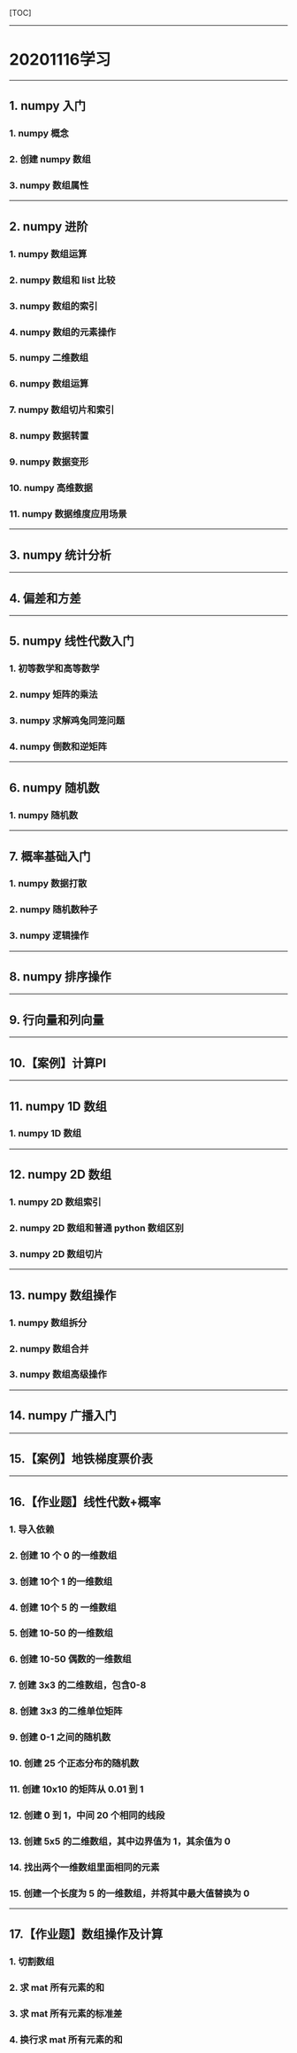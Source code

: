 [TOC]

---

# 20201116学习

---


## 1. numpy 入门
### 1. numpy 概念
### 2. 创建 numpy 数组
### 3. numpy 数组属性

---

## 2. numpy 进阶
### 1. numpy 数组运算
### 2. numpy 数组和 list 比较
### 3. numpy 数组的索引
### 4. numpy 数组的元素操作
### 5. numpy 二维数组
### 6. numpy 数组运算
### 7. numpy 数组切片和索引
### 8. numpy 数据转置
### 9. numpy 数据变形
### 10. numpy 高维数据
### 11. numpy 数据维度应用场景

---

## 3. numpy 统计分析

---

## 4. 偏差和方差

---

## 5. numpy 线性代数入门
### 1. 初等数学和高等数学
### 2. numpy 矩阵的乘法
### 3. numpy 求解鸡兔同笼问题
### 4. numpy 倒数和逆矩阵

---

## 6. numpy 随机数
### 1. numpy 随机数

---

## 7. 概率基础入门
### 1. numpy 数据打散
### 2. numpy 随机数种子
### 3. numpy 逻辑操作

---

## 8. numpy 排序操作

---

## 9. 行向量和列向量

---

## 10.【案例】计算PI

---

## 11. numpy 1D 数组
### 1. numpy 1D 数组

---

## 12. numpy 2D 数组
### 1. numpy 2D 数组索引
### 2. numpy 2D 数组和普通 python 数组区别
### 3. numpy 2D 数组切片

---

## 13. numpy 数组操作
### 1. numpy 数组拆分 
### 2. numpy 数组合并
### 3. numpy 数组高级操作

---

## 14. numpy 广播入门

---

## 15.【案例】地铁梯度票价表

---

## 16.【作业题】线性代数+概率
### 1. 导入依赖
### 2. 创建 10 个 0 的一维数组
### 3. 创建 10个 1 的一维数组
### 4. 创建 10个 5 的 一维数组
### 5. 创建 10-50 的一维数组
### 6. 创建 10-50 偶数的一维数组
### 7. 创建 3x3 的二维数组，包含0-8
### 8. 创建 3x3 的二维单位矩阵
### 9. 创建 0-1 之间的随机数
### 10. 创建 25 个正态分布的随机数
### 11. 创建 10x10 的矩阵从 0.01 到 1
### 12. 创建 0 到 1，中间 20 个相同的线段
### 13. 创建 5x5 的二维数组，其中边界值为 1，其余值为 0
### 14. 找出两个一维数组里面相同的元素
### 15. 创建一个长度为 5 的一维数组，并将其中最大值替换为 0
---

## 17.【作业题】数组操作及计算
### 1. 切割数组
### 2. 求 mat 所有元素的和
### 3. 求 mat 所有元素的标准差
### 4. 换行求 mat 所有元素的和
